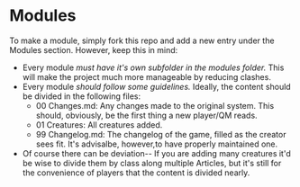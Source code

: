 # Modules

To make a module, simply fork this repo and add a new entry under the Modules section. However, keep this in mind:

 - Every module *must have it's own subfolder in the modules folder.* This will make the project much more manageable by reducing clashes.
 - Every module *should follow some guidelines.* Ideally, the content should be divided in the following files:
   - 00 Changes.md: Any changes made to the original system. This should, obviously, be the first thing a new player/QM reads.
   - 01 Creatures: All creatures added.
   - 99 Changelog.md: The changelog of the game, filled as the creator sees fit. It's advisalbe, however,to have properly maintained one.
 - Of course there can be deviation-- If you are adding many creatures it'd be wise to divide them by class along multiple Articles, but it's still for the convenience of players that the content is divided nearly.
